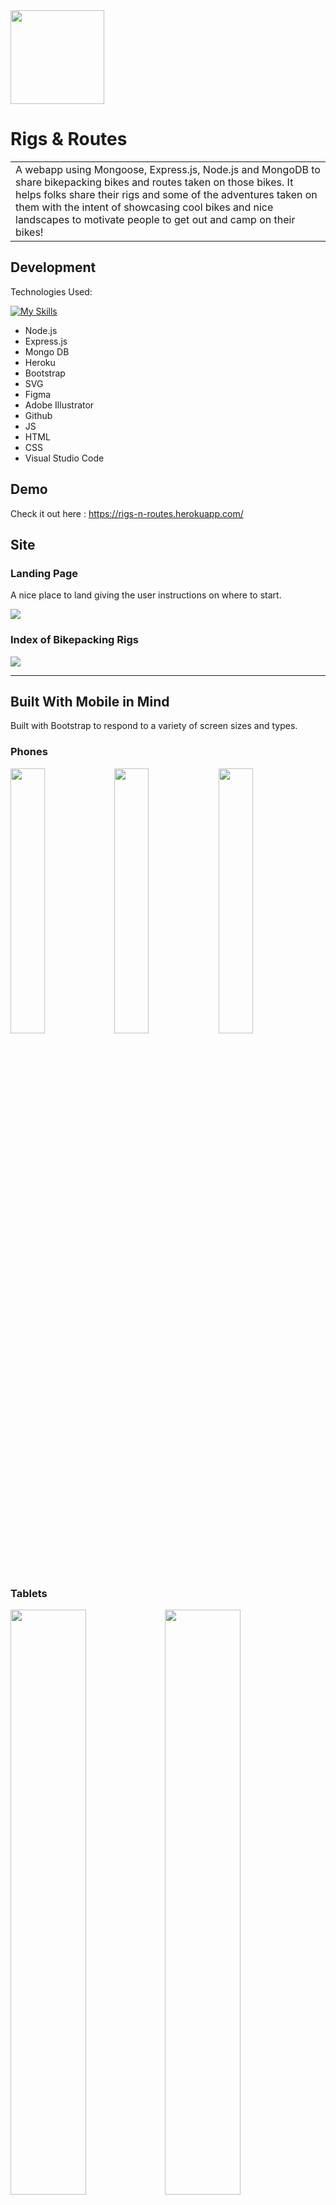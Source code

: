 <img width="150px" src='https://dev.lehi.work/rnr-logo-w.png'>

# Rigs & Routes

<table>
<tr>
<td>
  A webapp using Mongoose, Express.js, Node.js and MongoDB to share bikepacking bikes and routes taken on those bikes. It helps folks share their rigs and some of the adventures taken on them with the intent of showcasing cool bikes and nice landscapes to motivate people to get out and camp on their bikes!
</td>
</tr>
</table>

## Development

Technologies Used:

[![My Skills](https://skillicons.dev/icons?i=nodejs,express,mongodb,heroku,bootstrap,svg,figma,illustrator,github,js,html,css,vscode)](https://skillicons.dev)

- Node.js
- Express.js
- Mongo DB
- Heroku
- Bootstrap
- SVG
- Figma
- Adobe Illustrator
- Github
- JS
- HTML
- CSS
- Visual Studio Code

## Demo

Check it out here : https://rigs-n-routes.herokuapp.com/

## Site

### Landing Page

A nice place to land giving the user instructions on where to start.

![](https://dev.lehi.work/scr-home.png)

### Index of Bikepacking Rigs

![](https://dev.lehi.work/scr-rig-index.png)

---

## Built With Mobile in Mind

Built with Bootstrap to respond to a variety of screen sizes and types.

### Phones

<img src="https://dev.lehi.work/scr-mob-land.png" width="33%"><img src="https://dev.lehi.work/scr-mob-ride-index.png" width="33%"><img src="https://dev.lehi.work/scr-mob-ride.png" width="33%">

### Tablets

<img src="https://dev.lehi.work/scr-med-ride.png" width="49%"><img src="https://dev.lehi.work/scr-med-rigs.png" width="49%">

---

## To-do / Future Updates

- Make file upload fully functional
- Allow multiple image uploads and organize in a gallery display (carousel maybe?)
- Connect Rides to Rigs to show which routes have been ridden on which bikes and vice/versa.

## Team - Me, Lehi

<img src="https://dev.lehi.work/self.png" height="220px">

[Lehi.work](https://lehi.work) | [Github](https://github.com/layhee) | [send@Lehi.work](mailto:send@lehi.work)
